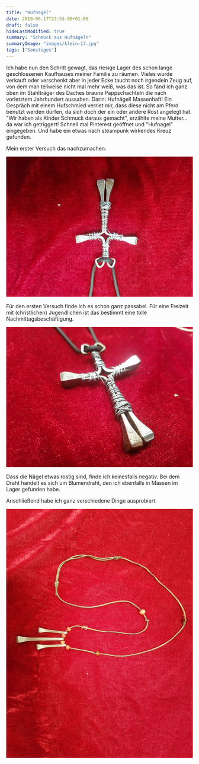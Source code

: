 ```yaml
---
title: "Hufnagel"
date: 2019-06-17T23:53:00+01:00
draft: false
hideLastModified: true
summary: "Schmuck aus Hufnägeln"
summaryImage: "images/klein-17.jpg"
tags: ["Sonstiges"]
---
```


Ich habe nun den Schritt gewagt, das riesige Lager des schon lange geschlossenen Kaufhauses meiner Familie zu räumen. Vieles wurde verkauft oder verschenkt aber in jeder Ecke taucht noch irgendein Zeug auf, von dem man teilweise nicht mal mehr weiß, was das ist. So fand ich ganz oben im Stahlträger des Daches braune Pappschachteln die nach vorletztem Jahrhundert aussahen. Darin: Hufnägel! Massenhaft! Ein Gespräch mit einem Hufschmied verriet mir, dass diese nicht am Pferd benutzt werden dürfen, da sich doch der ein oder andere Rost angelegt hat. "Wir haben als Kinder Schmuck daraus gemacht", erzählte meine Mutter... da war ich  getriggert! Schnell mal Pinterest geöffnet und "Hufnagel" eingegeben. Und habe ein etwas nach steampunk wirkendes Kreuz gefunden.

Mein erster Versuch das nachzumachen:

![Kreuz](images/klein-4.jpg)

Für den ersten Versuch finde ich es schon ganz passabel. Für eine Freizeit mit (christlichen) Jugendlichen ist das bestimmt eine tolle Nachmittagsbeschäftigung.

![Seitansicht](images/klein-5.jpg)

Dass die Nägel etwas rostig sind, finde ich keinesfalls negativ. Bei dem Draht handelt es sich um Blumendraht, den ich ebenfalls in Massen im Lager gefunden habe.

Anschließend habe ich ganz verschiedene Dinge ausprobiert. 

![bla](images/klein-6.jpg) 
